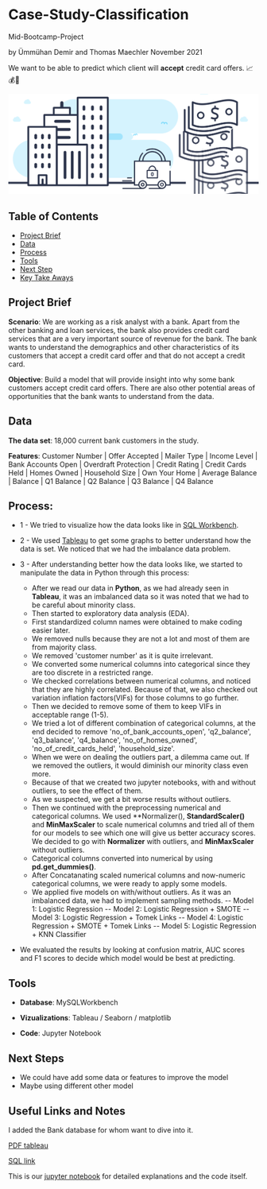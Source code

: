 # Case-Study-Classification

Mid-Bootcamp-Project

by Ümmühan Demir and Thomas Maechler November 2021

We want to be able to predict which client will **accept** credit card offers. 📈💰💸

![Picture](images/banking-project.jpeg)





## Table of Contents


- [Project Brief](https://github.com/thomasmaechler/Case-Study-Classification#Project-Brief)
- [Data](https://github.com/thomasmaechler/Case-Study-Classification#Data)
- [Process](https://github.com/thomasmaechler/Case-Study-Classification#Process)
- [Tools](https://github.com/thomasmaechler/Case-Study-Classification#Tools)
- [Next Step](https://github.com/thomasmaechler/Case-Study-Classification#Tools)
- [Key Take Aways](https://github.com/thomasmaechler/Case-Study-Classification#Key-Take-Aways)



## Project Brief


**Scenario**: We are working as a risk analyst with a bank. Apart from the other banking and loan services, the bank also provides credit card services that are a very important source of revenue for the bank. The bank wants to understand the demographics and other characteristics of its customers that accept a credit card offer and that do not accept a credit card.


**Objective**: Build a model that will provide insight into why some bank customers accept credit card offers. There are also other potential areas of opportunities that the bank wants to understand from the data.



## Data 


**The data set**: 18,000 current bank customers in the study. 

**Features**: Customer Number | Offer Accepted | Mailer Type | Income Level | Bank Accounts Open | Overdraft Protection | Credit Rating  | Credit Cards Held | Homes Owned | Household Size | Own Your Home | Average Balance | Balance | Q1 Balance | Q2 Balance | Q3 Balance | Q4 Balance



## Process: 


- 1 - We tried to visualize how the data looks like in [SQL Workbench](https://github.com/thomasmaechler/Case-Study-Classification/blob/main/SQL/mid_bootcamp_project.sql).

- 2 - We used [Tableau](url) to get some graphs to better understand how the data is set. We noticed that we had the imbalance data problem.

- 3 - After understanding better how the data looks like, we started to manipulate the data in Python through this process: 

  - After we read our data in **Python**, as we had already seen in **Tableau**, it was an imbalanced data so it was noted that we had to be careful about minority class.
  - Then started to exploratory data analysis (EDA). 
  - First standardized column names were obtained to make coding easier later.
  - We removed nulls because they are not a lot and most of them are from majority class.
  - We removed 'customer number' as it is quite irrelevant. 
  - We converted some numerical columns into categorical since they are too discrete in a restricted range.
  - We checked correlations between numerical columns, and noticed that they are highly correlated. Because of that, we also checked out variation inflation factors(VIFs) for those columns to go further. 
  - Then we decided to remove some of them to keep VIFs in acceptable range (1-5).
  - We tried a lot of different combination of categorical columns, at the end decided to remove 'no_of_bank_accounts_open', 'q2_balance',  'q3_balance', 'q4_balance', 'no_of_homes_owned', 'no_of_credit_cards_held', 'household_size'.
  - When we were on dealing the outliers part, a dilemma came out. If we removed the outliers, it would diminish our minority class even more. 
  - Because of that we created two jupyter notebooks, with and without outliers, to see the effect of them.
  - As we suspected, we get a bit worse results without outliers.
  - Then we continued with the preprocessing numerical and categorical columns. We used **Normalizer(), **StandardScaler()** and **MinMaxScaler** to scale numerical columns and tried all of them for our models to see which one will give us better accuracy scores. We decided to go with **Normalizer** with outliers, and **MinMaxScaler** without outliers.
  - Categorical columns converted into numerical by using **pd.get_dummies()**. 
  - After Concatanating scaled numerical columns and now-numeric categorical columns, we were ready to apply some models.
  - We applied five models on with/without outliers. As it was an imbalanced data, we had to implement sampling methods.
    -- Model 1: Logistic Regression
    -- Model 2: Logistic Regression + SMOTE
    -- Model 3: Logistic Regression + Tomek Links
    -- Model 4: Logistic Regression + SMOTE + Tomek Links 
    -- Model 5: Logistic Regression + KNN Classifier
 - We evaluated the results by looking at confusion matrix, AUC scores and F1 scores to decide which model would be best at predicting.

  
  
  
## Tools 


- **Database**: MySQLWorkbench 

- **Vizualizations**: Tableau / Seaborn / matplotlib

- **Code**: Jupyter Notebook


## Next Steps


- We could have add some data or features to improve the model
- Maybe using different other model 



## Useful Links and Notes

I added the Bank database for whom want to dive into it.

[PDF tableau](url)

[SQL link](url)

This is our [jupyter notebook](url) for detailed explanations and the code itself.
